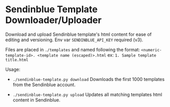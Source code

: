 # Sendinblue Template Downloader/Uploader

Download and upload Sendinblue template's html content for ease of editing and versioning.
Env var `SENDINBLUE_API_KEY` required (v3).

Files are placed in `./templates` and named following the format:
 `<numeric-template-id>. <template name (escaped)>.html`
 ex: `1. Sample template title.html`

Usage:
 - `./sendinblue-template.py download`
   Downloads the first 1000 templates from the Sendinblue account.

 - `./sendinblue-template.py upload`
   Updates all matching templates html content in Sendinblue.
